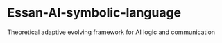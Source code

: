 # Essan-AI-symbolic-language
Theoretical adaptive evolving framework for AI logic and communication
